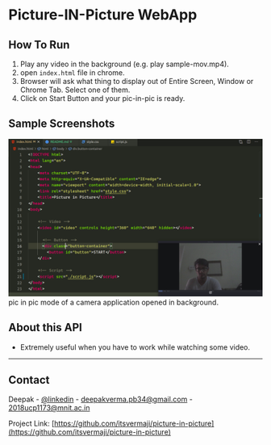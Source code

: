 <h1>Picture-IN-Picture WebApp </h1>

## How To Run
1. Play any video in the background (e.g. play sample-mov.mp4).
2. open `index.html` file in chrome.
3. Browser will ask what thing to display out of Entire Screen, Window or Chrome Tab. Select one of them.
4. Click on Start Button and your pic-in-pic is ready.

## Sample Screenshots

![Registration Success](https://github.com/itsvermaji/picture-in-picture/blob/master/screenshots/picinpic-camera.png)
pic in pic mode of a camera application opened in background.



## About this API
* Extremely useful when you have to work while watching some video.


-----------------------------------------------------
<!-- CONTACT -->
## Contact

Deepak - [@linkedin](https://www.linkedin.com/in/deepak-verma-6a5083189/) - deepakverma.pb34@gmail.com - 2018ucp1173@mnit.ac.in

Project Link: [https://github.com/itsvermaji/picture-in-picture](https://github.com/itsvermaji/picture-in-picture)
